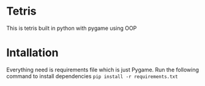 # Tetris 
This is tetris built in python with pygame using OOP

# Intallation 
Everything need is requirements file which is just Pygame.
 Run the following command to install dependencies
`
pip install -r requirements.txt
`